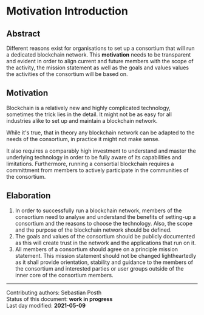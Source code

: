 # Motivation Introduction

## Abstract

Different reasons exist for organisations to set up a consortium that will run a dedicated blockchain network. This **motivation** needs to be transparent and evident in order to align current and future members with the scope of the activity, the mission statement as well as the goals and values values the activities of the consortium will be based on.

## Motivation

 Blockchain is a relatively new and highly complicated technology, sometimes the trick lies in the detail. It might not be as easy for all industries alike to set up and maintain a blockchain network. 
 
 While it's true, that in theory any blockchain network can be adapted to the needs of the consortium, in practice it might not make sense. 
 
 It also requires a comparably high investment to understand and master the underlying technology in order to be fully aware of its capabilities and limitations. Furthermore, running a consortial blockchain requires a committment from members to actively participate in the communities of the consortium.
    
## Elaboration

1)  In order to successfully run a blockchain network, members of the consortium need to analyse and understand the benefits of setting-up a consortium and the reasons to choose the technology. Also, the scope and the purpose of the blockchain network should be defined.
2)  The goals and values of the consortium should be publicly documented as this will create trust in the network and the applications that run on it. 
3)  All members of a consortium should agree on a principle mission statement. This mission statement should not be changed lightheartedly as it shall provide orientation, stability and guidance to the members of the consortium and interested parties or user groups outside of the inner core of the consortium members.

________

Contributing authors: Sebastian Posth    
Status of this document: **work in progress**    
Last day modified: **2021-05-09**   
